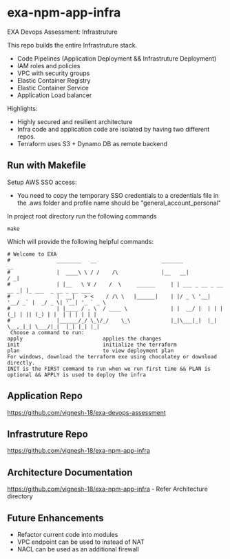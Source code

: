 # exa-npm-app-infra

EXA Devops Assessment: Infrastruture

This repo builds the entire Infrastruture stack.
  - Code Pipelines (Application Deployment && Infrastruture Deployment)
  - IAM roles and policies
  - VPC with security groups
  - Elastic Container Registry
  - Elastic Container Service
  - Application Load balancer

Highlights:
  - Highly secured and resilient architecture
  - Infra code and application code are isolated by having two different repos.
  - Terraform uses S3 + Dynamo DB as remote backend

  ## Run with Makefile

Setup AWS SSO access:
- You need to copy the temporary SSO credentials to a credentials file in the .aws folder and profile name should be "general_account_personal"

In project root directory run the following commands

```shell
make
```

Which will provide the following helpful commands:

```shell
# Welcome to EXA
#               ________   __                     _______                   __
#               |  ____\ \ / /    /\              |__   __|                 / _|
#               | |__   \ V /    /  \     ______     | | ___ _ __ _ __ __ _| |_ ___  _ __ _ __ ___
#               |  __|   > <    / /\ \   |______|    | |/ _ \ '__| '__/ _` |  _/ _ \| '__| '_ ` _ \
#               | |____ / . \  / ____ \              | |  __/ |  | | | (_| | || (_) | |  | | | | | |
#               |______/_/ \_\/_/    \_\             |_|\___|_|  |_|  \__,_|_| \___/|_|  |_| |_| |_|
 Choose a command to run:
apply                          applies the changes
init                           initialize the terraform
plan                           to view deployment plan
For windows, download the terraform exe using chocolatey or download directly.
INIT is the FIRST command to run when we run first time && PLAN is optional && APPLY is used to deploy the infra
```
## Application Repo
https://github.com/vignesh-18/exa-devops-assessment

## Infrastruture Repo
https://github.com/vignesh-18/exa-npm-app-infra

## Architecture Documentation
https://github.com/vignesh-18/exa-npm-app-infra - Refer Architecture directory

## Future Enhancements
  - Refactor current code into modules
  - VPC endpoint can be used to instead of NAT
  - NACL can be used as an additional firewall
